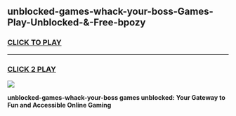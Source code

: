 
## unblocked-games-whack-your-boss-Games-Play-Unblocked-&-Free-bpozy
<h3>
<a href="https://premium76.site?title=unblocked-games-whack-your-boss&ref=24A">CLICK TO PLAY</a></h3>
<hr>

<h3>
<a href="https://premium76.site?title=unblocked-games-whack-your-boss&ref=24A">CLICK 2 PLAY</a>
  
</h3>

<a href="https://premium76.site?title=unblocked-games-whack-your-boss&ref=24A"><img src="https://clearcache.store/games.png"></a>


**unblocked-games-whack-your-boss games unblocked: Your Gateway to Fun and Accessible Online Gaming**

